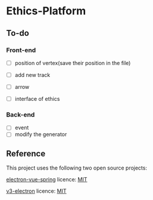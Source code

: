# Ethics-Platform

## To-do
### Front-end
- [ ] position of vertex(save their position in the file)
- [ ] add new track
- [ ] arrow
- [ ] interface of ethics


### Back-end
- [ ] event
- [ ] modify the generator
  
## Reference
This project uses the following two open source projects:

[electron-vue-spring](https://github.com/wuruoyun/electron-vue-spring) licence: [MIT](LICENSE)

[v3-electron](https://github.com/un-pany/v3-electron) licence: [MIT](LICENSE)
